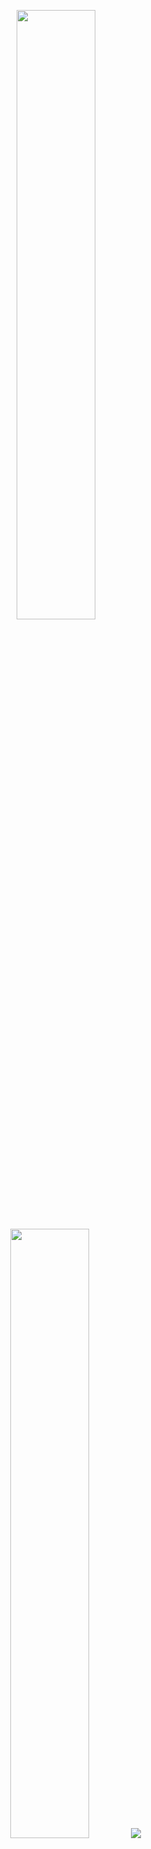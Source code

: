 <p align="center">
  <img height="50%" width="auto" src ="https://github-readme-stats.vercel.app/api?username=niraj23&show_icons=true&count_private=true&theme=darcula&hide_border=true&hide=issues,contribs&bg_color=00000000">
  <img height="50%" width="auto" src ="https://github-readme-stats.vercel.app/api/top-langs/?username=niraj23&layout=compact&hide_border=true&theme=darcula&bg_color=00000000&langs_count=6&hide=jupyter%20notebook,tex,css,php">
  <img src ="https://github-readme-streak-stats.herokuapp.com?user=niraj23&theme=darcula&hide_border=true&background=FFFFFF00">
</p>

